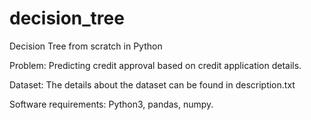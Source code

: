# decision_tree
Decision Tree from scratch in Python

Problem: Predicting credit approval based on credit application details.

Dataset: The details about the dataset can be found in description.txt

Software requirements: Python3, pandas, numpy.

